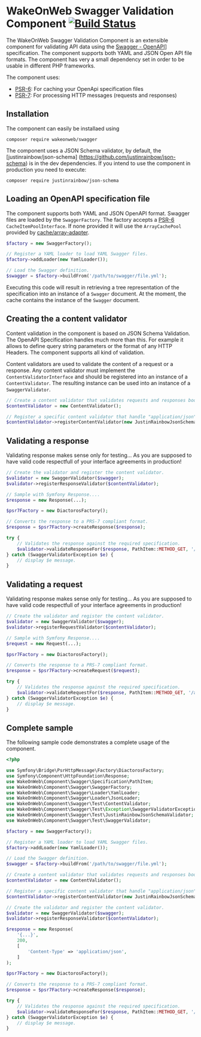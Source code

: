 # WakeOnWeb Swagger Validation Component [![Build Status](https://travis-ci.org/WakeOnWeb/swagger.svg?branch=master)](https://travis-ci.org/WakeOnWeb/swagger)

The WakeOnWeb Swagger Validation Component is an extensible component for validating API data using the 
[Swagger - OpenAPI](http://swagger.io)] specification. The component supports both YAML and JSON Open API file formats. 
The component has very a small dependency set in order to be usable in different PHP frameworks.

The component uses:

- [PSR-6](http://www.php-fig.org/psr/psr-6/): For caching your OpenApi specification files
- [PSR-7](http://www.php-fig.org/psr/psr-7/): For processing HTTP messages (requests and responses)

Installation
------------

The component can easily be installaed using

    composer require wakeonweb/swagger
    
The component uses a JSON Schema validator, by default, the [justinrainbow/json-schema] (https://github.com/justinrainbow/json-schema) 
is in the dev dependencies. If you intend to use the component in production you need to execute:

    composer require justinrainbow/json-schema
    
Loading an OpenAPI specification file
-------------------------------------

The component supports both YAML and JSON OpenAPI format. Swagger files are loaded by the `SwaggerFactory`. The factory 
accepts a [PSR-6](http://www.php-fig.org/psr/psr-6/) `CacheItemPoolInterface`. If none provided it will use the
`ArrayCachePool` provided by [cache/array-adapter](https://github.com/php-cache/array-adapter).

```php
$factory = new SwaggerFactory();

// Register a YAML loader to load YAML Swagger files.
$factory->addLoader(new YamlLoader());

// Load the Swagger definition.
$swagger = $factory->buildFrom('/path/to/swagger/file.yml');
```

Executing this code will result in retrieving a tree representation of the specification into an instance of a `Swagger`
document. At the moment, the cache contains the instance of the `Swagger` document.

Creating the a content validator
--------------------------------

Content validation in the component is based on JSON Schema Validation. The OpenAPI Specification handles much more than this. 
For example it allows to define query string parameters or the format of any HTTP Headers. The component supports all kind 
of validation.

Content validators are used to validate the content of a request or a response. Any content validator must implement the 
`ContentValidatorInterface` and should be registered into an instance of a `ContentValidator`. The resulting instance can be 
used into an instance of a `SwaggerValidator`. 

```php
// Create a content validator that validates requests and responses bodies.
$contentValidator = new ContentValidator();

// Register a specific content validator that handle "application/json".
$contentValidator->registerContentValidator(new JustinRainbowJsonSchemaValidator());
```

Validating a response
---------------------

Validating response makes sense only for testing... As you are supposed to have valid code respectfull of your 
interface agreements in production! 

```php
// Create the validator and register the content validator.
$validator = new SwaggerValidator($swagger);
$validator->registerResponseValidator($contentValidator);

// Sample with Symfony Response....
$response = new Response(...);

$psr7Factory = new DiactorosFactory();

// Converts the response to a PRS-7 compliant format.
$response = $psr7Factory->createResponse($response);

try {
    // Validates the response against the required specification.
    $validator->validateResponseFor($response, PathItem::METHOD_GET, '/api/resource', 200);
} catch (SwaggerValidatorException $e) {
    // display $e message.
}
```

Validating a request
--------------------

Validating response makes sense only for testing... As you are supposed to have valid code respectfull of your 
interface agreements in production! 

```php
// Create the validator and register the content validator.
$validator = new SwaggerValidator($swagger);
$validator->registerRequestValidator($contentValidator);

// Sample with Symfony Response....
$request = new Request(...);

$psr7Factory = new DiactorosFactory();

// Converts the response to a PRS-7 compliant format.
$response = $psr7Factory->createRequest($request);

try {
    // Validates the response against the required specification.
    $validator->validateRequestFor($response, PathItem::METHOD_GET, '/api/resource', 200);
} catch (SwaggerValidatorException $e) {
    // display $e message.
}
```
Complete sample
---------------

The following sample code demonstrates a complete usage of the component.

```php
<?php

use Symfony\Bridge\PsrHttpMessage\Factory\DiactorosFactory;
use Symfony\Component\HttpFoundation\Response;
use WakeOnWeb\Component\Swagger\Specification\PathItem;
use WakeOnWeb\Component\Swagger\SwaggerFactory;
use WakeOnWeb\Component\Swagger\Loader\YamlLoader;
use WakeOnWeb\Component\Swagger\Loader\JsonLoader;
use WakeOnWeb\Component\Swagger\Test\ContentValidator;
use WakeOnWeb\Component\Swagger\Test\Exception\SwaggerValidatorException;
use WakeOnWeb\Component\Swagger\Test\JustinRainbowJsonSchemaValidator;
use WakeOnWeb\Component\Swagger\Test\SwaggerValidator;

$factory = new SwaggerFactory();

// Register a YAML loader to load YAML Swagger files.
$factory->addLoader(new YamlLoader());

// Load the Swagger definition.
$swagger = $factory->buildFrom('/path/to/swagger/file.yml');

// Create a content validator that validates requests and responses bodies.
$contentValidator = new ContentValidator();

// Register a specific content validator that handle "application/json".
$contentValidator->registerContentValidator(new JustinRainbowJsonSchemaValidator());

// Create the validator and register the content validator.
$validator = new SwaggerValidator($swagger);
$validator->registerResponseValidator($contentValidator);

$response = new Response(
    '{...}',
    200,
    [
        'Content-Type' => 'application/json',
    ]
);

$psr7Factory = new DiactorosFactory();

// Converts the response to a PRS-7 compliant format.
$response = $psr7Factory->createResponse($response);

try {
    // Validates the response against the required specification.
    $validator->validateResponseFor($response, PathItem::METHOD_GET, '/api/resource', 200);
} catch (SwaggerValidatorException $e) {
    // display $e message.
}
```
